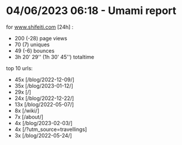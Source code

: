 # 04/06/2023 06:18 - Umami report
for www.shifeiti.com [24h] :

 - 200 (-28) page views
 - 70 (7) uniques
 - 49 (-6) bounces
 - 3h 20' 29'' (1h 30' 45'') totaltime


top 10 urls:
 - 45x [/blog/2022-12-09/]
 - 35x [/blog/2023-01-12/]
 - 29x [/]
 - 24x [/blog/2022-12-22/]
 - 13x [/blog/2022-05-07/]
 - 8x [/wiki/]
 - 7x [/about/]
 - 4x [/blog/2023-02-03/]
 - 4x [/?utm_source=travellings]
 - 3x [/blog/2022-05-24/]


